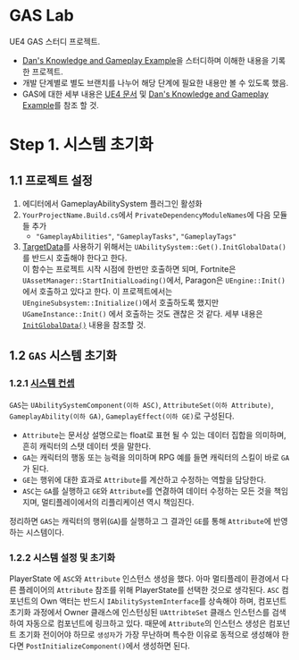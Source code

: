 # GAS Lab
UE4 GAS 스터디 프로젝트.
- [Dan's Knowledge and Gameplay Example](https://github.com/tranek/GASDocumentation/)을 스터디하며 이해한 내용을 기록한 프로젝트.
- 개발 단계별로 별도 브랜치를 나누어 해당 단계에 필요한 내용만 볼 수 있도록 했음.
- GAS에 대한 세부 내용은 [UE4 문서](https://docs.unrealengine.com/4.27/en-US/InteractiveExperiences/GameplayAbilitySystem/) 및 [Dan's Knowledge and Gameplay Example](https://github.com/tranek/GASDocumentation/)를 참조 할 것.

# Step 1. 시스템 초기화

## 1.1 프로젝트 설정
1. 에디터에서 GameplayAbilitySystem 플러그인 활성화
2. `YourProjectName.Build.cs`에서 `PrivateDependencyModuleNames`에 다음 모듈들 추가
   - `"GameplayAbilities"`, `"GameplayTasks"`, `"GameplayTags"`
3. [TargetData](https://github.com/tranek/GASDocumentation/#concepts-targeting-data)를 사용하기 위해서는 `UAbilitySystem::Get().InitGlobalData()`를 반드시 호출해야 한다고 한다.  
   이 함수는 프로젝트 시작 시점에 한번만 호출하면 되며, Fortnite은 `UAssetManager::StartInitialLoading()`에서, Paragon은 `UEngine::Init()`에서 호출하고 있다고 한다.
   이 프로젝트에서는 `UEngineSubsystem::Initialize()`에서 호출하도록 했지만 `UGameInstance::Init()` 에서 호출하는 것도 괜찮은 것 같다. 
   세부 내용은 [`InitGlobalData()`](https://github.com/tranek/GASDocumentation/#concepts-asg-initglobaldata) 내용을 참조할 것.
   
## 1.2 `GAS` 시스템 초기화
### 1.2.1 [시스템 컨셉](https://github.com/tranek/GASDocumentation/#concepts-asc)
`GAS`는 `UAbilitySystemComponent(이하 ASC)`, `AttributeSet(이하 Attribute)`, `GameplayAbility(이하 GA)`, `GameplayEffect(이하 GE)`로 구성된다.
- `Attribute`는 문서상 설명으로는 float로 표현 될 수 있는 데이터 집합을 의미하며, 흔히 캐릭터의 스탯 데이터 셋을 말한다. 
- `GA`는 캐릭터의 행동 또는 능력을 의미하며 RPG 예를 들면 캐릭터의 스킬이 바로 `GA`가 된다.
- `GE`는 행위에 대한 효과로 `Attribute`를 계산하고 수정하는 역할을 담당한다.
- `ASC`는 `GA`를 실행하고 `GE`와 `Attribute`를 연겷하여 데이터 수정하는 모든 것을 책임지며, 멀티플레이에서의 리플리케이션 역시 책임진다.

정리하면 `GAS`는 캐릭터의 행위(`GA`)를 실행하고 그 결과인 `GE`를 통해 `Attribute`에 반영하는 시스템이다.

### 1.2.2 시스템 설정 및 초기화
PlayerState 에 `ASC`와 `Attribute` 인스턴스 생성을 했다. 아마 멀티플레이 환경에서 다른 플레이어의 `Attribute` 참조를 위해 PlayerState를 선택한 것으로 생각된다.
`ASC` 컴포넌트의 Own 액터는 반드시 `IAbilitySystemInterface`를 상속해야 하며, 컴포넌트 초기화 과정에서 Owner 클래스에 인스턴싱된 `UAttribteSet` 클래스 인스턴스를 검색하여 자동으로 컴포넌트에 링크하고 있다.
때문에 `Attribute`의 인스턴스 생성은 컴포넌트 초기화 전이어야 하므로 `생성자`가 가장 무난하며 특수한 이유로 동적으로 생성해야 한다면 `PostInitializeComponent()`에서 생성하면 된다.



